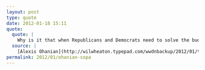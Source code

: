 ```yaml
---
layout: post
type: quote
date: 2012-01-18 15:11
quote: 
  quote: |
    Why is it that when Republicans and Democrats need to solve the budget and the deficit, there’s deadlock, but when Hollywood lobbyists pay them $94 million dollars to write legislation, people from both sides of the aisle line up to co-sponsor it?
  source: |
    [Alexis Ohanian](http://wilwheaton.typepad.com/wwdnbackup/2012/01/today-the-us-senate-is-considering-legislation-that-would-destroy-the-free-and-open-internet.html)
permalink: 2012/01/ohanian-sopa
---
```

